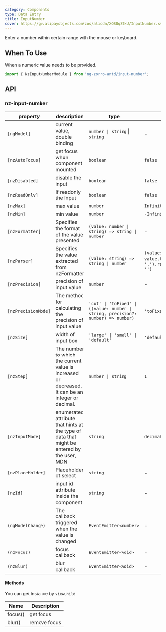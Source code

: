 ```yaml
---
category: Components
type: Data Entry
title: InputNumber
cover: https://gw.alipayobjects.com/zos/alicdn/XOS8qZ0kU/InputNumber.svg
---
```


Enter a number within certain range with the mouse or keyboard.

## When To Use

When a numeric value needs to be provided.

```ts
import { NzInputNumberModule } from 'ng-zorro-antd/input-number';
```

## API

### nz-input-number
| property | description | type | default |
| -------- | ----------- | ---- | ------- |
| `[ngModel]` | current value, double binding | `number \| string`  \|  `string` | - |
| `[nzAutoFocus]` | get focus when component mounted | `boolean` | `false` |
| `[nzDisabled]` | disable the input | `boolean` | `false` |
| `[nzReadOnly]` | If readonly the input | `boolean` | `false` |
| `[nzMax]` | max value | `number` | `Infinity` |
| `[nzMin]` | min value | `number` | `-Infinity` |
| `[nzFormatter]` | Specifies the format of the value presented | `(value: number \| string) => string \| number` | - |
| `[nzParser]` | Specifies the value extracted from nzFormatter | `(value: string) => string \| number` | `(value: string) => value.trim().replace(/。/g, '.').replace(/[^\w\.-]+/g, '')` |
| `[nzPrecision]` | precision of input value | `number` | - |
| `[nzPrecisionMode]` | The method for calculating the precision of input value | `'cut' \| 'toFixed' \| ((value: number \| string, precision?: number) => number)` | `'toFixed'` |
| `[nzSize]` | width of input box | `'large' \| 'small' \| 'default'` | `'default'` |
| `[nzStep]` | The number to which the current value is increased or decreased. It can be an integer or decimal. | `number \| string` | `1` |
| `[nzInputMode]` | enumerated attribute that hints at the type of data that might be entered by the user, [MDN](https://developer.mozilla.org/en-US/docs/Web/HTML/Global_attributes/inputmode) | `string` | `decimal` |
| `[nzPlaceHolder]` | Placeholder of select | `string` | - |
| `[nzId]` | input id attribute inside the component| `string` | - |
| `(ngModelChange)` | The callback triggered when the value is changed | `EventEmitter<number>` | - |
| `(nzFocus)` | focus callback | `EventEmitter<void>` | - |
| `(nzBlur)` | blur callback | `EventEmitter<void>` | - |

#### Methods

You can get instance by `ViewChild`

| Name | Description |
| ---- | ----------- |
| focus() | get focus |
| blur() | remove focus |
